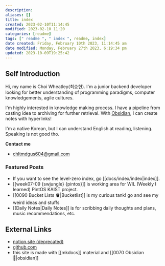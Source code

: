 ```yaml
---
description:
aliases: []
title: index
created: 2023-02-10T11:14:45
modified: 2023-02-10 11:20
categories: [readme]
tags: [" readme ", " index ", readme, index]
date created: Friday, February 10th 2023, 11:14:45 am
date modified: Monday, February 27th 2023, 6:19:34 pm
updated: 2023-10-09T19:25:42
---
```


## Self Introduction

Hi, my name is Choi Wheatley(최승현). I'm a junior backend developer looking for better understanding of programming paradigms, computer knowledgements, agile cultures.

I'm highly interested in knowledge making process. I have a pipeline from casting idea to archiving for further retrieval. With [Obsidian](https://obsidian.md), I can create notes with hyperlinks!

I'm a native Korean, but I can understand English at reading, listening. Speaking is not good tho.

**Contact me**

- chltmdgus604@gmail.com

### Featured Posts

- If you want to see the level-zero index, go [[docs/index/index|index]].
- [[week07-09 {swjungle} {pintos}]] is working area for WIL (Weekly I learned) PintOS KAIST project.
- [[0090 Bucket Lists 🪣|Bucketlist]] is my curious tank! go and see my weird ideas and stuffs
- [[Daily Notes|Daily Notes]] is for scribbing daily thoughts and plans, music recommendations, etc.

## External Links

- [notion.site (deprecated)](https://choiwheatley.notion.site)
- [github.com](https://github.com/ChoiWheatley)
- this site is made with [[mkdocs]] material and [[0070 Obsidian 💎|obsidian]]
